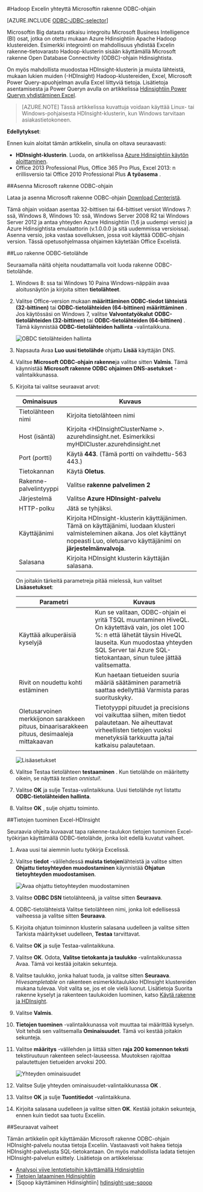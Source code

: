<properties
   pageTitle="Excelin yhdistäminen Hadoop rakenteen ODBC-ohjaimella | Microsoft Azure"
   description="Opettele määrittäminen ja käyttäminen Microsoft rakenne ODBC-ohjain Excelin kyselyn tiedot HDInsight-klusterin."
   services="hdinsight"
   documentationCenter=""
   authors="mumian"
   manager="jhubbard"
   tags="azure-portal"
   editor="cgronlun"/>

<tags
   ms.service="hdinsight"
   ms.devlang="na"
   ms.topic="article"
   ms.tgt_pltfrm="na"
   ms.workload="big-data"
   ms.date="10/19/2016"
   ms.author="jgao"/>

#<a name="connect-excel-to-hadoop-with-the-microsoft-hive-odbc-driver"></a>Hadoop Excelin yhteyttä Microsoftin rakenne ODBC-ohjain

[AZURE.INCLUDE [ODBC-JDBC-selector](../../includes/hdinsight-selector-odbc-jdbc.md)]

Microsoftin Big datasta ratkaisu integroitu Microsoft Business Intelligence (BI) osat, jotka on otettu mukaan Azure Hdinsightiin Apache Hadoop klustereiden. Esimerkki integrointi on mahdollisuus yhdistää Excelin rakenne-tietovarasto Hadoop-klusterin sisään käyttämällä Microsoft rakenne Open Database Connectivity (ODBC)-ohjain Hdinsightista.

On myös mahdollista muodostaa HDInsight-klusterin ja muista lähteistä, mukaan lukien muiden (-HDInsight) Hadoop-klustereiden, Excel, Microsoft Power Query-apuohjelman avulla Excel liittyviä tietoja. Lisätietoja asentamisesta ja Power Queryn avulla on artikkelissa [Hdinsightiin Power Queryn yhdistäminen Excel][hdinsight-power-query].

> [AZURE.NOTE] Tässä artikkelissa kuvattuja voidaan käyttää Linux- tai Windows-pohjaisesta HDInsight-klusterin, kun Windows tarvitaan asiakastietokoneen.

**Edellytykset**:

Ennen kuin aloitat tämän artikkelin, sinulla on oltava seuraavasti:

- **HDInsight-klusterin**. Luoda, on artikkelissa [Azure Hdinsightiin käytön aloittaminen][hdinsight-get-started].
- Office 2013 Professional Plus, Office 365 Pro Plus, Excel 2013: n erillisversio tai Office 2010 Professional Plus **A työasema** .


##<a name="install-microsoft-hive-odbc-driver"></a>Asenna Microsoft rakenne ODBC-ohjain

Lataa ja asenna Microsoft rakenne ODBC-ohjain [Download Centeristä][hive-odbc-driver-download].

Tämä ohjain voidaan asentaa 32-bittisen tai 64-bittiset versiot Windows 7: ssä, Windows 8, Windows 10: ssä, Windows Server 2008 R2 tai Windows Server 2012 ja antaa yhteyden Azure Hdinsightiin (1,6 ja uudempi versio) ja Azure Hdinsightista emulaattorin (v.1.0.0.0 ja sitä uudemmissa versioissa). Asenna versio, joka vastaa sovelluksen, jossa voit käyttää ODBC-ohjain version. Tässä opetusohjelmassa ohjaimen käytetään Office Excelistä.

##<a name="create-hive-odbc-data-source"></a>Luo rakenne ODBC-tietolähde

Seuraamalla näitä ohjeita noudattamalla voit luoda rakenne ODBC-tietolähde.

1. Windows 8: ssa tai Windows 10 Paina Windows-näppäin avaa aloitusnäytön ja kirjoita sitten **tietolähteet**.
2. Valitse Office-version mukaan **määrittäminen ODBC-tiedot lähteistä (32-bittinen)** tai **ODBC-tietolähteiden (64-bittinen) määrittäminen** . Jos käytössäsi on Windows 7, valitse **Valvontatyökalut** **ODBC-tietolähteiden (32-bittinen)** tai **ODBC-tietolähteiden (64-bittinen)** . Tämä käynnistää **ODBC-tietolähteiden hallinta** -valintaikkuna.

    ![OBDC tietolähteiden hallinta][img-hdi-simbahiveodbc-datasource-admin]

3. Napsauta Avaa **Luo uusi tietolähde** ohjattu **Lisää** käyttäjän DNS.
4. Valitse **Microsoft ODBC-ohjain rakenne**ja valitse sitten **Valmis**. Tämä käynnistää **Microsoft rakenne ODBC ohjaimen DNS-asetukset** -valintaikkunassa.

5. Kirjoita tai valitse seuraavat arvot:

    Ominaisuus|Kuvaus
    ---|---
    Tietolähteen nimi|Kirjoita tietolähteen nimi
    Host (isäntä)|Kirjoita &lt;HDInsightClusterName >. azurehdinsight.net. Esimerkiksi myHDICluster.azurehdinsight.net
    Port (portti)|Käytä <strong>443</strong>. (Tämä portti on vaihdettu-563 443.)
    Tietokannan|Käytä <strong>Oletus</strong>.
    Rakenne-palvelintyyppi|Valitse <strong>rakenne palvelimen 2</strong>
    Järjestelmä|Valitse <strong>Azure HDInsight-palvelu</strong>
    HTTP-polku|Jätä se tyhjäksi.
    Käyttäjänimi|Kirjoita HDInsight-klusterin käyttäjänimen. Tämä on käyttäjänimi, luodaan klusteri valmisteleminen aikana. Jos olet käyttänyt nopeasti Luo, oletusarvo käyttäjänimi on <strong>järjestelmänvalvoja</strong>.
    Salasana|Kirjoita HDInsight klusterin käyttäjän salasana.
    </table>

    On joitakin tärkeitä parametreja pitää mielessä, kun valitset **Lisäasetukset**:

    Parametri|Kuvaus
    ---|---
    Käyttää alkuperäisiä kyselyjä|Kun se valitaan, ODBC-ohjain ei yritä TSQL muuntaminen HiveQL. On käytettävä vain, jos olet 100 %: n että lähetät täysin HiveQL lauseita. Kun muodostaa yhteyden SQL Server tai Azure SQL-tietokantaan, sinun tulee jättää valitsematta.
    Rivit on noudettu kohti estäminen|Kun haetaan tietueiden suuria määriä säätäminen parametriä saattaa edellyttää Varmista paras suorituskyky.
    Oletusarvoinen merkkijonon sarakkeen pituus, binaarisarakkeen pituus, desimaaleja mittakaavan|Tietotyyppi pituudet ja precisions voi vaikuttaa siihen, miten tiedot palautetaan. Ne aiheuttavat virheellisten tietojen vuoksi menetyksiä tarkkuutta ja/tai katkaisu palautetaan.


    ![Lisäasetukset][img-HiveOdbc-DataSource-AdvancedOptions]

6. Valitse Testaa tietolähteen **testaaminen** . Kun tietolähde on määritetty oikein, se näyttää *testien onnistui!*.
7. Valitse **OK** ja sulje Testaa-valintaikkuna. Uusi tietolähde nyt listattu **ODBC-tietolähteiden hallinta**.
8. Valitse **OK** , sulje ohjattu toiminto.

##<a name="import-data-into-excel-from-hdinsight"></a>Tietojen tuominen Excel-HDInsight

Seuraavia ohjeita kuvaavat tapa rakenne-taulukon tietojen tuominen Excel-työkirjan käyttämällä ODBC-tietolähde, jonka loit edellä kuvatut vaiheet.

1. Avaa uusi tai aiemmin luotu työkirja Excelissä.
2. Valitse **tiedot** -välilehdessä **muista tietojen**lähteistä ja valitse sitten **Ohjattu tietoyhteyden muodostaminen** käynnistää **Ohjatun tietoyhteyden muodostamisen**.

    ![Avaa ohjattu tietoyhteyden muodostaminen][img-hdi-simbahiveodbc.excel.dataconnection]

3. Valitse **ODBC DSN** tietolähteenä, ja valitse sitten **Seuraava**.
4. ODBC-tietolähteistä Valitse tietolähteen nimi, jonka loit edellisessä vaiheessa ja valitse sitten **Seuraava**.
5. Kirjoita ohjatun toiminnon klusterin salasana uudelleen ja valitse sitten Tarkista määritykset uudelleen, **Testaa** tarvittavat.
6. Valitse **OK** ja sulje Testaa-valintaikkuna.
7. Valitse **OK**. Odota, **Valitse tietokanta ja taulukko** -valintaikkunassa Avaa. Tämä voi kestää joitakin sekunteja.
8. Valitse taulukko, jonka haluat tuoda, ja valitse sitten **Seuraava**. *Hivesampletable* on rakenteen esimerkkitaulukko HDInsight klustereiden mukana tulevaa.  Voit valita se, jos et ole vielä luonut. Lisätietoja Suorita rakenne kyselyt ja rakenteen taulukoiden luominen, katso [Käytä rakenne ja HDInsight][hdinsight-use-hive].
8. Valitse **Valmis**.
9. **Tietojen tuominen** -valintaikkunassa voit muuttaa tai määrittää kyselyn. Voit tehdä sen valitsemalla **Ominaisuudet**. Tämä voi kestää joitakin sekunteja.
10. Valitse **määritys** -välilehden ja liittää sitten **raja 200** **komennon teksti** tekstiruutuun rakenteen select-lauseessa. Muutoksen rajoittaa palautettujen tietueiden arvoksi 200.

    ![Yhteyden ominaisuudet][img-hdi-simbahiveodbc-excel-connectionproperties]

11. Valitse Sulje yhteyden ominaisuudet-valintaikkunassa **OK** .
12. Valitse **OK** ja sulje **Tuontitiedot** -valintaikkuna.  
13. Kirjoita salasana uudelleen ja valitse sitten **OK**. Kestää joitakin sekunteja, ennen kuin tiedot saa tuotu Exceliin.

##<a name="next-steps"></a>Seuraavat vaiheet

Tämän artikkelin opit käyttämään Microsoft rakenne ODBC-ohjain HDInsight-palvelu noutaa tietoja Exceliin. Vastaavasti voit hakea tietoja HDInsight-palvelusta SQL-tietokantaan. On myös mahdollista ladata tietojen HDInsight-palvelun esittely. Lisätietoja on artikkeleissa:

- [Analysoi viive lentotietoihin käyttämällä Hdinsightiin][hdinsight-analyze-flight-data]
- [Tietojen lataaminen Hdinsightiin][hdinsight-upload-data]
- [Sqoop käyttäminen Hdinsightiin] [hdinsight-use-sqoop]


[hdinsight-use-sqoop]: hdinsight-use-sqoop.md
[hdinsight-analyze-flight-data]: hdinsight-analyze-flight-delay-data.md
[hdinsight-use-hive]: hdinsight-use-hive.md
[hdinsight-upload-data]: hdinsight-upload-data.md
[hdinsight-power-query]: hdinsight-connect-excel-power-query.md
[hdinsight-get-started]: hdinsight-hadoop-tutorial-get-started-windows.md

[hive-odbc-driver-download]: http://go.microsoft.com/fwlink/?LinkID=286698

[img-hdi-simbahiveodbc-datasource-admin]: ./media/hdinsight-connect-excel-hive-ODBC-driver/HDI.SimbaHiveOdbc.DataSourceAdmin1.png
[img-HiveOdbc-DataSource-AdvancedOptions]: ./media/hdinsight-connect-excel-hive-ODBC-driver/HDI.HiveOdbc.DataSource.AdvancedOptions1.png
[img-hdi-simbahiveodbc-excel-connectionproperties]: ./media/hdinsight-connect-excel-hive-ODBC-driver/HDI.SimbaHiveODBC.Excel.ConnectionProperties1.png
[img-hdi-simbahiveodbc.excel.dataconnection]: ./media/hdinsight-connect-excel-hive-ODBC-driver/HDI.SimbaHiveOdbc.Excel.DataConnection1.png
